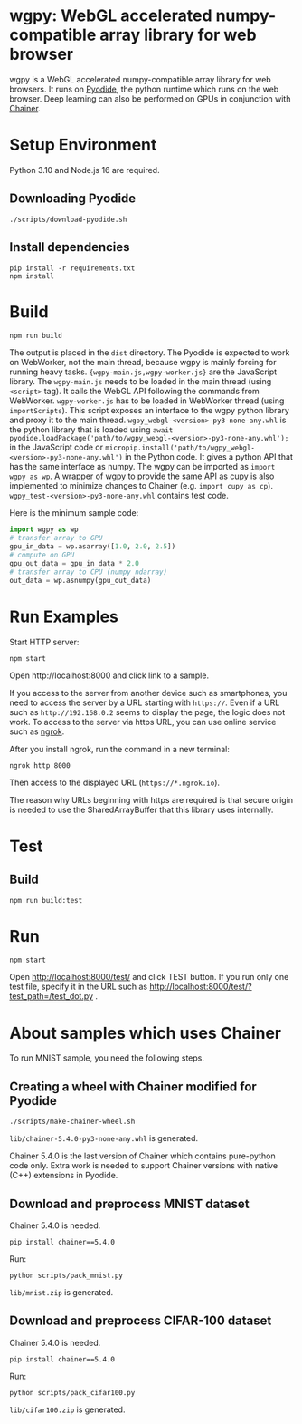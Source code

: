 # wgpy: WebGL accelerated numpy-compatible array library for web browser

wgpy is a WebGL accelerated numpy-compatible array library for web browsers. It runs on [Pyodide](https://pyodide.org/), the python runtime which runs on the web browser. Deep learning can also be performed on GPUs in conjunction with [Chainer](https://github.com/chainer/chainer).

# Setup Environment

Python 3.10 and Node.js 16 are required.

## Downloading Pyodide

```
./scripts/download-pyodide.sh
```

## Install dependencies

```
pip install -r requirements.txt
npm install
```

# Build

```
npm run build
```

The output is placed in the `dist` directory.
The Pyodide is expected to work on WebWorker, not the main thread, because wgpy is mainly forcing for running heavy tasks. 
`{wgpy-main.js,wgpy-worker.js}` are the JavaScript library. The `wgpy-main.js` needs to be loaded in the main thread (using `<script>` tag). It calls the WebGL API following the commands from WebWorker. `wgpy-worker.js` has to be loaded in WebWorker thread (using `importScripts`). This script exposes an interface to the wgpy python library and proxy it to the main thread. `wgpy_webgl-<version>-py3-none-any.whl` is the python library that is loaded using `await pyodide.loadPackage('path/to/wgpy_webgl-<version>-py3-none-any.whl');` in the JavaScript code or `micropip.install('path/to/wgpy_webgl-<version>-py3-none-any.whl')` in the Python code. It gives a python API that has the same interface as numpy. The wgpy can be imported as `import wgpy as wp`. A wrapper of wgpy to provide the same API as cupy is also implemented to minimize changes to Chainer (e.g. `import cupy as cp`). `wgpy_test-<version>-py3-none-any.whl` contains test code.

Here is the minimum sample code:

```python
import wgpy as wp
# transfer array to GPU
gpu_in_data = wp.asarray([1.0, 2.0, 2.5])
# compute on GPU
gpu_out_data = gpu_in_data * 2.0
# transfer array to CPU (numpy ndarray)
out_data = wp.asnumpy(gpu_out_data)
```

# Run Examples

Start HTTP server:

```
npm start
```

Open http://localhost:8000 and click link to a sample.

If you access to the server from another device such as smartphones, you need to access the server by a URL starting with `https://`. Even if a URL such as `http://192.168.0.2` seems to display the page, the logic does not work. To access to the server via https URL, you can use online service such as [ngrok](https://ngrok.com/).

After you install ngrok, run the command in a new terminal:

```
ngrok http 8000
```

Then access to the displayed URL (`https://*.ngrok.io`).

The reason why URLs beginning with https are required is that secure origin is needed to use the SharedArrayBuffer that this library uses internally.

# Test

## Build

```
npm run build:test
```

# Run

```
npm start
```

Open <http://localhost:8000/test/> and click TEST button. If you run only one test file, specify it in the URL such as <http://localhost:8000/test/?test_path=/test_dot.py> .

# About samples which uses Chainer

To run MNIST sample, you need the following steps.

## Creating a wheel with Chainer modified for Pyodide

```
./scripts/make-chainer-wheel.sh
```

`lib/chainer-5.4.0-py3-none-any.whl` is generated.

Chainer 5.4.0 is the last version of Chainer which contains pure-python code only. Extra work is needed to support Chainer versions with native (C++) extensions in Pyodide.

## Download and preprocess MNIST dataset

Chainer 5.4.0 is needed.

```
pip install chainer==5.4.0
```

Run:

```
python scripts/pack_mnist.py
```

`lib/mnist.zip` is generated.


## Download and preprocess CIFAR-100 dataset

Chainer 5.4.0 is needed.

```
pip install chainer==5.4.0
```

Run:

```
python scripts/pack_cifar100.py
```

`lib/cifar100.zip` is generated.
